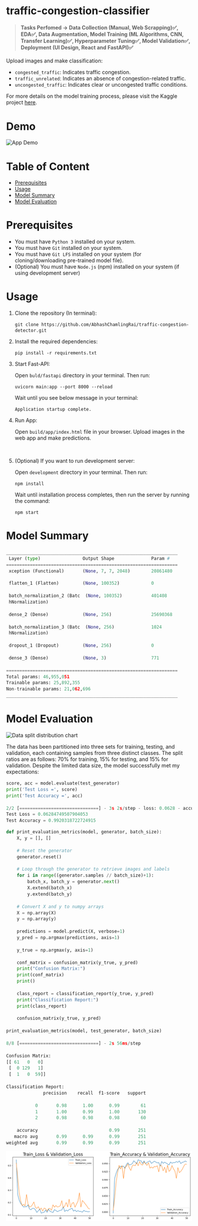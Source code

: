 # traffic-congestion-classifier

> #### Tasks Perfomed -> Data Collection (Manual, Web Scrapping)✅, EDA✅, Data Augmentation, Model Training (ML Algorithms, CNN, Transfer Learning)✅, Hyperparameter Tuning✅, Model Validation✅, Deployment (UI Design, React and FastAPI)✅

Upload images and make classification:

- `congested_traffic`: Indicates traffic congestion.
- `traffic_unrelated`: Indicates an absence of congestion-related traffic.
- `uncongested_traffic`: Indicates clear or uncongested traffic conditions.

For more details on the model training process, please visit the Kaggle project [here](https://www.kaggle.com/code/abhashrai/traffic-congestion-prediction-cnn-xception/).

# Demo

![App Demo](./documentation/demo.gif)

# Table of Content

- [Prerequisites](#prerequisites)
- [Usage](#usage)
- [Model Summary](#model-summary)
- [Model Evaluation](#model-evaluation)

# Prerequisites

- You must have `Python 3` installed on your system.
- You must have `Git` installed on your system.
- You must have `Git LFS` installed on your system (for cloning/downloading pre-trained model file).
- (Optional) You must have `Node.js` (npm) installed on your system (if using development server)

# Usage

1. Clone the repository (In terminal):

    ```
    git clone https://github.com/AbhashChamlingRai/traffic-congestion-detector.git
    ```

2. Install the required dependencies:

    ```
    pip install -r requirements.txt
    ```

3. Start Fast-API:

   Open `buld/fastapi` directory in your terminal. Then run:

    ```
    uvicorn main:app --port 8000 --reload
    ```

   Wait until you see below message in your terminal:

   ```
   Application startup complete.
   ```

4. Run App:

   Open `build/app/index.html` file in your browser. Upload images in the web app and make predictions.

<br>

5. (Optional) If you want to run development server:

   Open `development` directory in your terminal. Then run:
    
   ```
   npm install
   ```

   Wait until installation process completes, then run the server by running the command:

   ```
   npm start
   ```

# Model Summary

```Python
_________________________________________________________________
 Layer (type)                Output Shape              Param #   
=================================================================
 xception (Functional)       (None, 7, 7, 2048)        20861480  
                                                                 
 flatten_1 (Flatten)         (None, 100352)            0         
                                                                 
 batch_normalization_2 (Batc  (None, 100352)           401408    
 hNormalization)                                                 
                                                                 
 dense_2 (Dense)             (None, 256)               25690368  
                                                                 
 batch_normalization_3 (Batc  (None, 256)              1024      
 hNormalization)                                                 
                                                                 
 dropout_1 (Dropout)         (None, 256)               0         
                                                                 
 dense_3 (Dense)             (None, 3)                 771       
                                                                 
=================================================================
Total params: 46,955,051
Trainable params: 25,892,355
Non-trainable params: 21,062,696
_________________________________________________________________
```

# Model Evaluation

![Data split distribution chart](./documentation/splits.png)

The data has been partitioned into three sets for training, testing, and validation, each containing samples from three distinct classes. The split ratios are as follows: 70% for training, 15% for testing, and 15% for validation. Despite the limited data size, the model successfully met my expectations:

```Python
score, acc = model.evaluate(test_generator)
print('Test Loss =', score)
print('Test Accuracy =', acc)

2/2 [==============================] - 3s 2s/step - loss: 0.0628 - accuracy: 0.9920
Test Loss = 0.06284749507904053
Test Accuracy = 0.9920318722724915
```

```Python
def print_evaluation_metrics(model, generator, batch_size):
    X, y = [], []

    # Reset the generator
    generator.reset()

    # Loop through the generator to retrieve images and labels
    for i in range((generator.samples // batch_size)+1):
        batch_x, batch_y = generator.next()
        X.extend(batch_x)
        y.extend(batch_y)

    # Convert X and y to numpy arrays
    X = np.array(X)
    y = np.array(y)
    
    predictions = model.predict(X, verbose=1)
    y_pred = np.argmax(predictions, axis=1)
    
    y_true = np.argmax(y, axis=1)

    conf_matrix = confusion_matrix(y_true, y_pred)
    print("Confusion Matrix:")
    print(conf_matrix)
    print()

    class_report = classification_report(y_true, y_pred)
    print("Classification Report:")
    print(class_report)

    confusion_matrix(y_true, y_pred)
    
print_evaluation_metrics(model, test_generator, batch_size)

8/8 [==============================] - 2s 56ms/step

Confusion Matrix:
[[ 61   0   0]
 [  0 129   1]
 [  1   0  59]]

Classification Report:
              precision    recall  f1-score   support

           0       0.98      1.00      0.99        61
           1       1.00      0.99      1.00       130
           2       0.98      0.98      0.98        60

    accuracy                           0.99       251
   macro avg       0.99      0.99      0.99       251
weighted avg       0.99      0.99      0.99       251
```

![Training and validation loss and accuracy graph](./documentation/training_valid_loss_acc.png)

